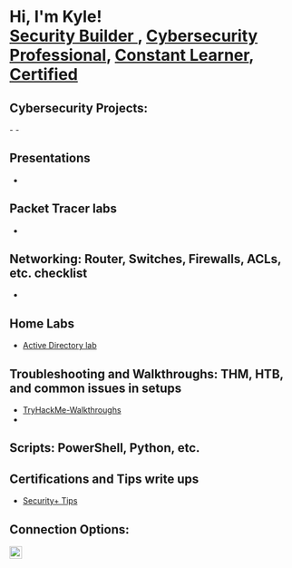 <h1>Hi, I'm Kyle! <br/><a href="https://github.com/Spoonknife429">Security Builder </a>, <a href="https://www.linkedin.com/in/kyle-m-elkins/">Cybersecurity Professional</a>, <a href="https://tryhackme.com/p/KEgrc429">Constant Learner</a>, <a href="https://www.credly.com/users/kyle-m-elkins">Certified</a></h1>

<h2>Cybersecurity Projects:</h2>
  -
  -
  
<b>Presentations</b>
  -
  -

<b>Packet Tracer labs</b>
-
-

<b>Networking: Router, Switches, Firewalls, ACLs, etc. checklist</b>
-
-

<b>Home Labs</b>
  -
  - [Active Directory lab](https://github.com/Spoonknife429/Active-Directory-Lab)


 
<b>Troubleshooting and Walkthroughs: THM, HTB, and common issues in setups</b>
  -
  - [TryHackMe-Walkthroughs](https://github.com/Spoonknife429/TryHackMe-Walkthroughs)
  -

 
<b>Scripts: PowerShell, Python, etc.</b>
  -

<b>Certifications and Tips write ups</b>
  -
  - [Security+ Tips](https://github.com/Spoonknife429/Security_plus_Tips)


<h2>Connection Options:</h2>


[<img align="left" alt="Kyle Elkins | LinkedIn" width="22px" src="https://cdn.jsdelivr.net/npm/simple-icons@v3/icons/linkedin.svg" />][linkedin]





[linkedin]: https://linkedin.com/in/kyle-m-elkins

